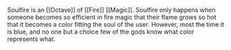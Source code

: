 Soulfire is an [[Octave]] of [[Fire]] [[Magic]]. Soulfire only happens when someone becomes so efficient in fire magic that their flame grows so hot that it becomes a color fitting the soul of the user. However, most the time it is blue, and no one but a choice few of the gods know what color represents what.